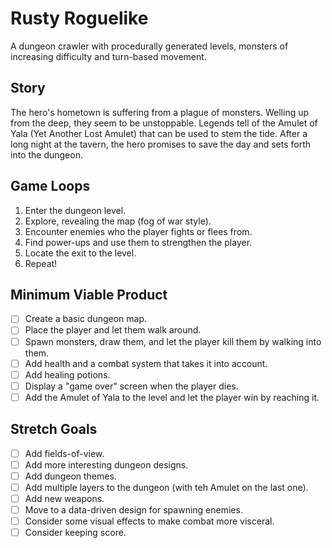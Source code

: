 # Rusty Roguelike

A dungeon crawler with procedurally generated levels, monsters of increasing
difficulty and turn-based movement.

## Story

The hero's hometown is suffering from a plague of monsters. Welling up from the
deep, they seem to be unstoppable. Legends tell of the Amulet of Yala (Yet
Another Lost Amulet) that can be used to stem the tide. After a long night at
the tavern, the hero promises to save the day and sets forth into the dungeon.

## Game Loops

1. Enter the dungeon level.
2. Explore, revealing the map (fog of war style).
3. Encounter enemies who the player fights or flees from.
4. Find power-ups and use them to strengthen the player.
5. Locate the exit to the level.
6. Repeat!

## Minimum Viable Product

- [ ] Create a basic dungeon map.
- [ ] Place the player and let them walk around.
- [ ] Spawn monsters, draw them, and let the player kill them by walking into them.
- [ ] Add health and a combat system that takes it into account.
- [ ] Add healing potions.
- [ ] Display a "game over" screen when the player dies.
- [ ] Add the Amulet of Yala to the level and let the player win by reaching it.

## Stretch Goals

- [ ] Add fields-of-view.
- [ ] Add more interesting dungeon designs.
- [ ] Add dungeon themes.
- [ ] Add multiple layers to the dungeon (with teh Amulet on the last one).
- [ ] Add new weapons.
- [ ] Move to a data-driven design for spawning enemies.
- [ ] Consider some visual effects to make combat more visceral.
- [ ] Consider keeping score.
